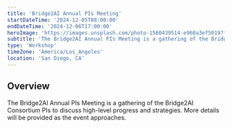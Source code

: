 ```yaml
---
title: 'Bridge2AI Annual PIs Meeting'
startDateTime: '2024-12-05T08:00:00'
endDateTime: '2024-12-06T17:00:00'
heroImage: 'https://images.unsplash.com/photo-1560439514-e960a3ef5019?fm=jpg&q=60&w=3000&ixlib=rb-4.0.3&ixid=M3wxMjA3fDB8MHxwaG90by1wYWdlfHx8fGVufDB8fHx8fA%3D%3D'
subtitle: 'The Bridge2AI Annual PIs Meeting is a gathering of the Bridge2AI Consortium PIs to discuss high-level progress and strategies.'
type: 'Workshop'
timeZone: 'America/Los_Angeles'
location: 'San Diego, CA'
---
```


## Overview

The Bridge2AI Annual PIs Meeting is a gathering of the Bridge2AI Consortium PIs to discuss high-level progress and strategies. More details will be provided as the event approaches.

